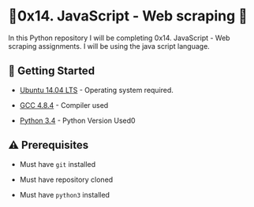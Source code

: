 # :ocean:0x14. JavaScript - Web scraping :ocean:

In this Python repository I will be completing 0x14. JavaScript - Web scraping assignments.
I will be using the java script language.

## :running: Getting Started

* [Ubuntu 14.04 LTS](http://releases.ubuntu.com/14.04/) - Operating system required.

* [GCC 4.8.4](https://gcc.gnu.org/gcc-4.8/) - Compiler used

* [Python 3.4](https://www.python.org/download/releases/3.4.0/) - Python Version Used0

## :warning: Prerequisites

* Must have `git` installed 

* Must have repository cloned

* Must have `python3` installed
